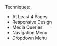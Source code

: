 Techniques:

- At Least 4 Pages
- Responsive Design
- Media Queries
- Navigation Menu
- Dropdown Menu